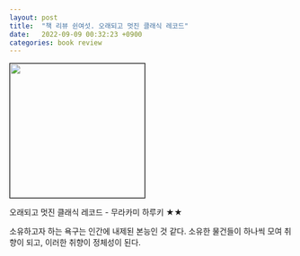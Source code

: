 ```yaml
---
layout: post
title:  "책 리뷰 쉰여섯. 오래되고 멋진 클래식 레코드"
date:   2022-09-09 00:32:23 +0900
categories: book review
---
```

<img width=240px style="border:1px solid black;" src="https://shopping-phinf.pstatic.net/main_3246336/32463362785.20220527025136.jpg?type=w300">

오래되고 멋진 클래식 레코드 - 무라카미 하루키 ★★

소유하고자 하는 욕구는 인간에 내제된 본능인 것 같다. 소유한 물건들이 하나씩 모여 취향이 되고, 이러한 취향이 정체성이 된다.
